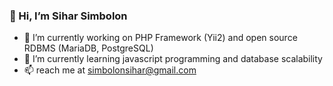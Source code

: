 ### 👋 Hi, I’m Sihar Simbolon
- 🔭 I’m currently working on PHP Framework (Yii2) and open source RDBMS (MariaDB, PostgreSQL)
- 🌱 I’m currently learning javascript programming and database scalability 
- 📫 reach me at simbolonsihar@gmail.com
